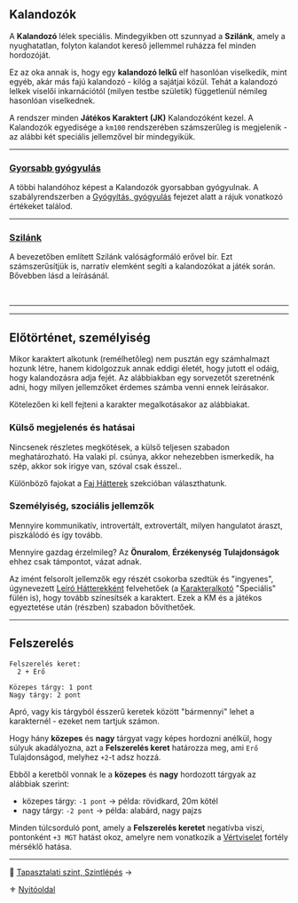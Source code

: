 ## Kalandozók

A **Kalandozó** lélek speciális. Mindegyikben ott szunnyad a **Szilánk**, amely a nyughatatlan, folyton kalandot kereső jellemmel ruházza fel minden hordozóját.

Ez az oka annak is, hogy egy **kalandozó lelkű** elf hasonlóan viselkedik, mint egyéb, akár más fajú kalandozó - kilóg a sajátjai közül. Tehát a kalandozó lelkek viselői inkarnációtól (milyen testbe születik) függetlenül némileg hasonlóan viselkednek.

A rendszer minden **Játékos Karaktert (JK)** Kalandozóként kezel. A Kalandozók egyedisége a `km100` rendszerében számszerűleg is megjelenik - az alábbi két speciális jellemzővel bír mindegyikük. 

---
### [Gyorsabb gyógyulás](130_gyogyitas_gyogyulas.md) 

A többi halandóhoz képest a Kalandozók gyorsabban gyógyulnak. A szabályrendszerben a [Gyógyítás, gyógyulás](130_gyogyitas_gyogyulas.md) fejezet alatt a rájuk vonatkozó értékeket találod.

---
### [Szilánk](017_03_szilank.md)

A bevezetőben említett Szilánk valóságformáló erővel bír. Ezt számszerűsítjük is, narratív elemként segíti a kalandozókat a játék során. Bővebben lásd a leírásánál.

<br />

---
---
## Előtörténet, személyiség

Mikor karaktert alkotunk (remélhetőleg) nem pusztán egy számhalmazt hozunk létre, hanem kidolgozzuk annak eddigi életét, hogy jutott el odáig, hogy kalandozásra adja fejét. Az alábbiakban egy sorvezetőt szeretnénk adni, hogy milyen jellemzőket érdemes számba venni ennek leírásakor.

Kötelezően ki kell fejteni a karakter megalkotásakor az alábbiakat.

### Külső megjelenés és hatásai

Nincsenek részletes megkötések, a külső teljesen szabadon meghatározható. Ha valaki pl. csúnya, akkor nehezebben ismerkedik, ha szép, akkor sok irigye van, szóval csak ésszel..

Különböző fajokat a [Faj Hátterek](021_faj_hatterek.md) szekcióban választhatunk.

### Személyiség, szociális jellemzők

Mennyire kommunikatív, introvertált, extrovertált, milyen hangulatot áraszt, piszkálódó és így tovább.

Mennyire gazdag érzelmileg? Az **Önuralom**, **Érzékenység** **Tulajdonságok** ehhez csak támpontot, vázat adnak.

Az imént felsorolt jellemzők egy részét csokorba szedtük és "ingyenes", úgynevezett [Leíró Hátterekként](022_leiro_hatterek.md) felvehetőek (a [Karakteralkotó](start.md#karakteralkot%C3%B3) "Speciális" fülén is), hogy tovább színesítsék a karaktert. Ezek a KM és a játékos egyeztetése után (részben) szabadon bővíthetőek.

---
## Felszerelés

```
Felszerelés keret:
  2 + Erő

Közepes tárgy: 1 pont
Nagy tárgy: 2 pont
```

Apró, vagy kis tárgyból ésszerű keretek között "bármennyi" lehet a karakternél - ezeket nem tartjuk számon.

Hogy hány **közepes** és **nagy** tárgyat vagy képes hordozni anélkül, hogy súlyuk akadályozna, azt a **Felszerelés keret** határozza meg, ami `Erő` Tulajdonságod, melyhez `+2`-t adsz hozzá.

Ebből a keretből vonnak le a **közepes** és **nagy** hordozott tárgyak az alábbiak szerint:

- közepes tárgy: `-1 pont` → példa: rövidkard, 20m kötél
- nagy tárgy: `-2 pont` → példa: alabárd, nagy pajzs

Minden túlcsorduló pont, amely a **Felszerelés keretet** negatívba viszi, pontonként `+3 MGT` hatást okoz, amelyre nem vonatkozik a [Vértviselet](fortelyok.harci/vertviselet.md) fortély mérséklő hatása.

---
🔗 [Tapasztalati szint, Szintlépés](013_tsz_szintlepes.md) →

⚜️ [Nyitóoldal](start.md#1-karakteralkot%C3%A1s)
